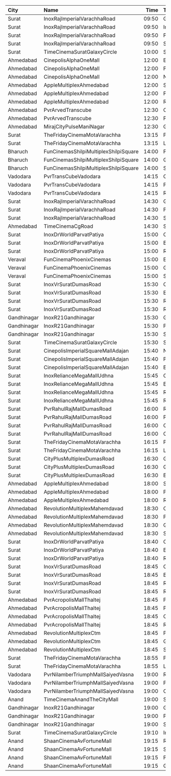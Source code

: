 | City        | Name                                  |  Time | Type             | Price | Capacity | Booked |
| :---------- | :------------------------------------ | ----: | :--------------- | ----: | -------: | -----: |
| Surat       | InoxRajImperialVarachhaRoad           | 09:50 | Gold             |  100₹ |      113 |      0 |
| Surat       | InoxRajImperialVarachhaRoad           | 09:50 | Imperial         |  150₹ |        7 |      0 |
| Surat       | InoxRajImperialVarachhaRoad           | 09:50 | Platinum         |  100₹ |       53 |      0 |
| Surat       | InoxRajImperialVarachhaRoad           | 09:50 | Silver           |  100₹ |       36 |      0 |
| Surat       | TimeCinemaSuratGalaxyCircle           | 10:00 | Standard130      |  130₹ |       96 |      0 |
| Ahmedabad   | CinepolisAlphaOneMall                 | 12:00 | Executive        |  130₹ |       61 |      0 |
| Ahmedabad   | CinepolisAlphaOneMall                 | 12:00 | Premium          |  130₹ |       40 |      0 |
| Ahmedabad   | CinepolisAlphaOneMall                 | 12:00 | Normal           |  130₹ |       29 |      0 |
| Ahmedabad   | AppleMultiplexAhmedabad               | 12:00 | Sofa             |   80₹ |       12 |      0 |
| Ahmedabad   | AppleMultiplexAhmedabad               | 12:00 | Platinum         |   80₹ |       96 |     52 |
| Ahmedabad   | AppleMultiplexAhmedabad               | 12:00 | Recliner         |   80₹ |        9 |      0 |
| Ahmedabad   | PvrArvedTranscube                     | 12:30 | Classic          |  130₹ |       39 |      0 |
| Ahmedabad   | PvrArvedTranscube                     | 12:30 | Prime            |  130₹ |       96 |     13 |
| Ahmedabad   | MirajCityPulseManiNagar               | 12:30 | Gold             |  100₹ |       24 |      2 |
| Surat       | TheFridayCinemaMotaVarachha           | 13:15 | PushBackSeat     |  150₹ |      119 |      0 |
| Surat       | TheFridayCinemaMotaVarachha           | 13:15 | Lounger          |  150₹ |      119 |      0 |
| Bharuch     | FunCinemasShilpiMultiplexShilpiSquare | 14:00 | PlatinumRecliner |  150₹ |       15 |      0 |
| Bharuch     | FunCinemasShilpiMultiplexShilpiSquare | 14:00 | Gold             |  100₹ |       90 |      0 |
| Bharuch     | FunCinemasShilpiMultiplexShilpiSquare | 14:00 | Silver           |  100₹ |       33 |      0 |
| Vadodara    | PvrTransCubeVadodara                  | 14:15 | Classic          |  110₹ |       42 |      0 |
| Vadodara    | PvrTransCubeVadodara                  | 14:15 | Prime            |  110₹ |       99 |     19 |
| Vadodara    | PvrTransCubeVadodara                  | 14:15 | Recliner         |  250₹ |        8 |      0 |
| Surat       | InoxRajImperialVarachhaRoad           | 14:30 | Gold             |  100₹ |       21 |      0 |
| Surat       | InoxRajImperialVarachhaRoad           | 14:30 | Platinum         |  100₹ |        5 |      0 |
| Surat       | InoxRajImperialVarachhaRoad           | 14:30 | Silver           |  100₹ |       10 |      0 |
| Ahmedabad   | TimeCinemaCgRoad                      | 14:30 | Standard220      |  220₹ |      108 |      8 |
| Surat       | InoxDrWorldParvatPatiya               | 15:00 | Club             |   90₹ |       55 |      0 |
| Surat       | InoxDrWorldParvatPatiya               | 15:00 | Executive        |   90₹ |       11 |      0 |
| Surat       | InoxDrWorldParvatPatiya               | 15:00 | Royal            |   90₹ |       22 |      0 |
| Veraval     | FunCinemaPhoenixCinemas               | 15:00 | Executive        |  100₹ |       15 |      0 |
| Veraval     | FunCinemaPhoenixCinemas               | 15:00 | Gold             |  100₹ |       88 |      0 |
| Veraval     | FunCinemaPhoenixCinemas               | 15:00 | Silver           |  100₹ |       22 |      0 |
| Surat       | InoxVrSuratDumasRoad                  | 15:30 | Club             |   90₹ |      112 |      0 |
| Surat       | InoxVrSuratDumasRoad                  | 15:30 | Executive        |   90₹ |       34 |      0 |
| Surat       | InoxVrSuratDumasRoad                  | 15:30 | Royal            |   90₹ |       49 |      0 |
| Surat       | InoxVrSuratDumasRoad                  | 15:30 | RoyalRecliner    |  230₹ |        6 |      0 |
| Gandhinagar | InoxR21Gandhinagar                    | 15:30 | Gold             |   90₹ |       70 |      0 |
| Gandhinagar | InoxR21Gandhinagar                    | 15:30 | Platinum         |   90₹ |       10 |      0 |
| Gandhinagar | InoxR21Gandhinagar                    | 15:30 | Silver           |   90₹ |       17 |      0 |
| Surat       | TimeCinemaSuratGalaxyCircle           | 15:30 | Sofa250          |  250₹ |       34 |      0 |
| Surat       | CinepolisImperialSquareMallAdajan     | 15:40 | Normal           |  100₹ |       22 |      0 |
| Surat       | CinepolisImperialSquareMallAdajan     | 15:40 | Premium          |  100₹ |       29 |     24 |
| Surat       | CinepolisImperialSquareMallAdajan     | 15:40 | Executive        |  100₹ |       81 |      0 |
| Surat       | InoxRelianceMegaMallUdhna             | 15:45 | Club             |   90₹ |       55 |      0 |
| Surat       | InoxRelianceMegaMallUdhna             | 15:45 | Executive        |   90₹ |       16 |      0 |
| Surat       | InoxRelianceMegaMallUdhna             | 15:45 | RoyalRecliner    |  149₹ |        6 |      0 |
| Surat       | InoxRelianceMegaMallUdhna             | 15:45 | Royal            |   90₹ |       37 |      0 |
| Surat       | PvrRahulRajMallDumasRoad              | 16:00 | Recliner         |  250₹ |       24 |      0 |
| Surat       | PvrRahulRajMallDumasRoad              | 16:00 | Prime            |  100₹ |       72 |     19 |
| Surat       | PvrRahulRajMallDumasRoad              | 16:00 | ClassicPlus      |  100₹ |       30 |      0 |
| Surat       | PvrRahulRajMallDumasRoad              | 16:00 | Classic          |  100₹ |       30 |      0 |
| Surat       | TheFridayCinemaMotaVarachha           | 16:15 | PushBackSeat     |  150₹ |      119 |      0 |
| Surat       | TheFridayCinemaMotaVarachha           | 16:15 | Lounger          |  150₹ |      119 |      0 |
| Surat       | CityPlusMultiplexDumasRoad            | 16:30 | GoldStar         |  110₹ |       10 |      0 |
| Surat       | CityPlusMultiplexDumasRoad            | 16:30 | Gold             |  140₹ |       10 |      0 |
| Surat       | CityPlusMultiplexDumasRoad            | 16:30 | Executive        |  300₹ |       10 |      0 |
| Ahmedabad   | AppleMultiplexAhmedabad               | 18:00 | Sofa             |   80₹ |       12 |      0 |
| Ahmedabad   | AppleMultiplexAhmedabad               | 18:00 | Platinum         |   80₹ |       96 |     52 |
| Ahmedabad   | AppleMultiplexAhmedabad               | 18:00 | Recliner         |   80₹ |        9 |      0 |
| Ahmedabad   | RevolutionMultiplexMahemdavad         | 18:30 | Couple           |  200₹ |      100 |      0 |
| Ahmedabad   | RevolutionMultiplexMahemdavad         | 18:30 | Platinum         |  160₹ |      100 |      0 |
| Ahmedabad   | RevolutionMultiplexMahemdavad         | 18:30 | Golden           |  140₹ |      100 |      0 |
| Ahmedabad   | RevolutionMultiplexMahemdavad         | 18:30 | Silver           |  120₹ |      100 |      0 |
| Surat       | InoxDrWorldParvatPatiya               | 18:40 | Club             |   90₹ |       96 |      0 |
| Surat       | InoxDrWorldParvatPatiya               | 18:40 | Executive        |   90₹ |       32 |      0 |
| Surat       | InoxDrWorldParvatPatiya               | 18:40 | Royal            |   90₹ |       56 |      0 |
| Surat       | InoxVrSuratDumasRoad                  | 18:45 | Club             |   90₹ |      122 |      0 |
| Surat       | InoxVrSuratDumasRoad                  | 18:45 | Executive        |   90₹ |       34 |      0 |
| Surat       | InoxVrSuratDumasRoad                  | 18:45 | Royal            |   90₹ |       52 |      0 |
| Surat       | InoxVrSuratDumasRoad                  | 18:45 | RoyalRecliner    |  230₹ |        8 |      0 |
| Ahmedabad   | PvrAcropolisMallThaltej               | 18:45 | PrimePlus        |  175₹ |       66 |     15 |
| Ahmedabad   | PvrAcropolisMallThaltej               | 18:45 | Prime            |  150₹ |       65 |      0 |
| Ahmedabad   | PvrAcropolisMallThaltej               | 18:45 | Classic          |  150₹ |       39 |      0 |
| Ahmedabad   | PvrAcropolisMallThaltej               | 18:45 | Recliner         |  400₹ |        9 |      0 |
| Ahmedabad   | RevolutionMultiplexCtm                | 18:45 | PlatinumClass    |  170₹ |      100 |      0 |
| Ahmedabad   | RevolutionMultiplexCtm                | 18:45 | GoldenClass      |  150₹ |      100 |      0 |
| Ahmedabad   | RevolutionMultiplexCtm                | 18:45 | SilverClass      |  120₹ |      100 |      0 |
| Surat       | TheFridayCinemaMotaVarachha           | 18:55 | PushBackSeat     |  150₹ |      119 |      2 |
| Surat       | TheFridayCinemaMotaVarachha           | 18:55 | Lounger          |  150₹ |      119 |      2 |
| Vadodara    | PvrNilamberTriumphMallSaiyedVasna     | 19:00 | Recliner         |  300₹ |        7 |      0 |
| Vadodara    | PvrNilamberTriumphMallSaiyedVasna     | 19:00 | Prime            |  110₹ |       89 |      0 |
| Vadodara    | PvrNilamberTriumphMallSaiyedVasna     | 19:00 | Classic          |  110₹ |       33 |      0 |
| Anand       | TimeCinemaAnandTheCityMall            | 19:00 | Standard100      |  100₹ |      127 |     27 |
| Gandhinagar | InoxR21Gandhinagar                    | 19:00 | Gold             |   90₹ |       84 |      0 |
| Gandhinagar | InoxR21Gandhinagar                    | 19:00 | Platinum         |   90₹ |        4 |      0 |
| Gandhinagar | InoxR21Gandhinagar                    | 19:00 | Silver           |   90₹ |       28 |      0 |
| Surat       | TimeCinemaSuratGalaxyCircle           | 19:10 | Infinity400      |  400₹ |       22 |      0 |
| Anand       | ShaanCinemaAvFortuneMall              | 19:15 | Recliner         |  300₹ |      100 |      0 |
| Anand       | ShaanCinemaAvFortuneMall              | 19:15 | Sofa             |  250₹ |      100 |      0 |
| Anand       | ShaanCinemaAvFortuneMall              | 19:15 | Platinum         |   80₹ |      100 |      0 |
| Anand       | ShaanCinemaAvFortuneMall              | 19:15 | Gold             |   80₹ |      100 |      0 |